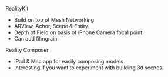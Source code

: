 RealityKit
- Build on top of Mesh Networking
- ARView, Achor, Scene & Entity
- Depth of Field on basis of iPhone Camera focal point
- Can add filmgrain

Reality Composer
- iPad & Mac app for easily composing models
- Interesting if you want to experiment with building 3d scenes
